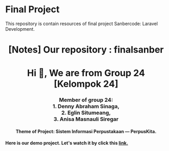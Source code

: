 # Final Project 

This repository is contain resources of final project Sanbercode: Laravel Development. 
<h1 align="center">[Notes]<strong style="center"> Our repository : finalsanber</strong></h1>

<h1 align="center">Hi 👋, We are from Group 24 [Kelompok 24]</h1>
<h3 align="center">Member of group 24: <br>
1. Denny Abraham Sinaga, <br>
2. Eglin Situmeang, <br>
3. Anisa Masnauli Siregar
</h3>

<h4 align="center">Theme of Project: Sistem Informasi Perpustakaan &mdash; PerpusKita.</h4>

<h4>Here is our demo project. Let's watch it by click this <a href="#">link.</a></h4>

